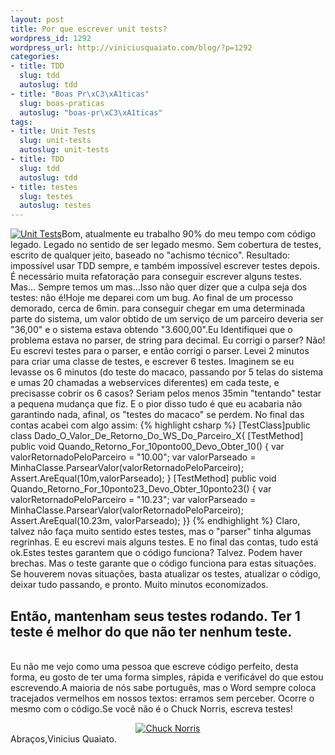 ```yaml
--- 
layout: post
title: Por que escrever unit tests?
wordpress_id: 1292
wordpress_url: http://viniciusquaiato.com/blog/?p=1292
categories: 
- title: TDD
  slug: tdd
  autoslug: tdd
- title: "Boas Pr\xC3\xA1ticas"
  slug: boas-praticas
  autoslug: "boas-pr\xC3\xA1ticas"
tags: 
- title: Unit Tests
  slug: unit-tests
  autoslug: unit-tests
- title: TDD
  slug: tdd
  autoslug: tdd
- title: testes
  slug: testes
  autoslug: testes
---
```

[![](http://viniciusquaiato.com/blog/wp-content/uploads/2010/07/macaco-reveillon-150x150.jpg "Unit Tests")](http://viniciusquaiato.com/blog/wp-content/uploads/2010/07/macaco-reveillon.jpg)Bom, atualmente eu trabalho 90% do meu tempo com código legado. Legado no sentido de ser legado mesmo. Sem cobertura de testes, escrito de qualquer jeito, baseado no "achismo técnico". Resultado: impossível usar TDD sempre, e também impossível escrever testes depois. É necessário muita refatoração para conseguir escrever alguns testes. Mas... Sempre temos um mas...Isso não quer dizer que a culpa seja dos testes: não é!Hoje me deparei com um bug. Ao final de um processo demorado, cerca de 6min. para conseguir chegar em uma determinada parte do sistema, um valor obtido de um serviço de um parceiro deveria ser "36,00" e o sistema estava obtendo "3.600,00".Eu Identifiquei que o problema estava no parser, de string para decimal. Eu corrigi o parser? Não! Eu escrevi testes para o parser, e então corrigi o parser. Levei 2 minutos para criar uma classe de testes, e escrever 6 testes. Imaginem se eu levasse os 6 minutos (do teste do macaco, passando por 5 telas do sistema e umas 20 chamadas a webservices diferentes) em cada teste, e precisasse cobrir os 6 casos? Seriam pelos menos 35min "tentando" testar a pequena mudança que fiz. E o pior disso tudo é que eu acabaria não garantindo nada, afinal, os "testes do macaco" se perdem. No final das contas acabei com algo assim:
{% highlight csharp %}
[TestClass]public class Dado_O_Valor_De_Retorno_Do_WS_Do_Parceiro_X{    [TestMethod]    public void Quando_Retorno_For_10ponto00_Devo_Obter_10()    {        var valorRetornadoPeloParceiro = "10.00";        var valorParseado = MinhaClasse.ParsearValor(valorRetornadoPeloParceiro);        Assert.AreEqual(10m,valorParseado);    }    [TestMethod]    public void Quando_Retorno_For_10ponto23_Devo_Obter_10ponto23()    {        var valorRetornadoPeloParceiro = "10.23";        var valorParseado = MinhaClasse.ParsearValor(valorRetornadoPeloParceiro);        Assert.AreEqual(10.23m, valorParseado);    }}
{% endhighlight %}
Claro, talvez não faça muito sentido estes testes, mas o "parser" tinha algumas regrinhas. E eu escrevi mais alguns testes. E no final das contas, tudo está ok.Estes testes garantem que o código funciona? Talvez. Podem haver brechas. Mas o teste garante que o código funciona para estas situações. Se houverem novas situações, basta atualizar os testes, atualizar o código, deixar tudo passando, e pronto. Muito minutos economizados.

## Então, mantenham seus testes rodando. Ter 1 teste é melhor do que não ter nenhum teste.
<br />Eu não me vejo como uma pessoa que escreve código perfeito, desta forma, eu gosto de ter uma forma simples, rápida e verificável do que estou escrevendo.A maioria de nós sabe português, mas o Word sempre coloca tracejados vermelhos em nossos textos: erramos sem perceber. Ocorre o mesmo com o código.Se você não é o Chuck Norris, escreva testes!<div align="center">[![Chuck Norris](http://viniciusquaiato.com/blog/wp-content/uploads/2010/07/ChuckNorrisApproved-150x150.png "Chuck Norris")](http://viniciusquaiato.com/blog/wp-content/uploads/2010/07/ChuckNorrisApproved.png)</div>
Abraços,Vinicius Quaiato.
